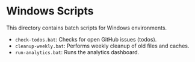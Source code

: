 # Windows Scripts

This directory contains batch scripts for Windows environments.

- `check-todos.bat`: Checks for open GitHub issues (todos).
- `cleanup-weekly.bat`: Performs weekly cleanup of old files and caches.
- `run-analytics.bat`: Runs the analytics dashboard.